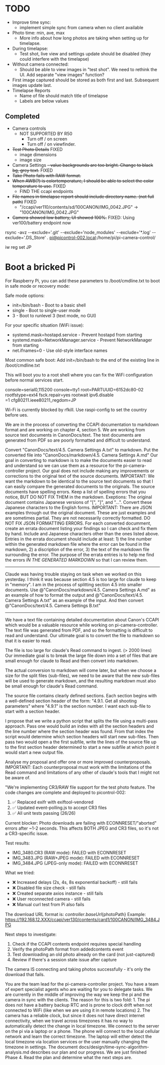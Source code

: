 # TODO
- Improve time sync:
  - implement simple  sync from camera when no client available
- Photo time: min, ave, max
  - More info about how long photos are taking when setting up for timelapse.
- During timelapse:
  - Test shot, live view and settings update should be disabled (they could interfere with the timelapse)
- Without camera connected:
  - Should be able to view images in "test shot". We need to rethink the UI. Add separate "view images" function?
- First image captured should be stored as both first and last. Subsequent images update last.
- Timelapse Reports
  - Name of file should match title of timelapse
  - Labels are below values


## Completed
- Camera controls
  - NOT SUPPORTED BY R50
    - Turn off / on screen
    - Turn off / on viewfinder.
- ~~Test Photo Details~~ FIXED
  - image dimensions
  - image size
- Camera Settings
  ~~- value backgrounds are too bright. Change to black bg, grey text.~~ FIXED
- ~~Take Photo fails with RAW format.~~
- ~~When AWB(?) is colortemperature, I should be able to select the color temperature to use.~~ FIXED
  - FIND THE ccapi endpoints
- ~~File names in timelapse report should include directory name. (not full path)~~ FIXED
  - "/ccapi/ver110/contents/sd/100CANON/IMG_0042.JPG" → "100CANON/IMG_0042.JPG"
- ~~Camera showed low battery, UI showed 100%.~~ FIXED: Using ver100/battery endpoint now

rsync -avz --exclude='.git' --exclude='node_modules' --exclude='\*.log' --exclude='.DS_Store' . pi@picontrol-002.local:/home/pi/pi-camera-control/

iw reg set JP

# Boot a bricked Pi

For Raspberry Pi, you can add these parameters to /boot/cmdline.txt to boot in safe mode or recovery mode:

Safe mode options:

- init=/bin/bash - Boot to a basic shell
- single - Boot to single-user mode
- 3 - Boot to runlevel 3 (text mode, no GUI)

For your specific situation (WiFi issue):

- systemd.mask=hostapd.service - Prevent hostapd from starting
- systemd.mask=NetworkManager.service - Prevent NetworkManager from starting
- net.ifnames=0 - Use old-style interface names

Most common safe boot:
Add init=/bin/bash to the end of the existing line in /boot/cmdline.txt

This will boot you to a root shell where you can fix the WiFi configuration before normal services start.

console=serial0,115200 console=tty1 root=PARTUUID=6152dc80-02 rootfstype=ext4 fsck.repair=yes rootwait ipv6.disable\
=1 cfg80211.ieee80211_regdom=JP

Wi-Fi is currently blocked by rfkill.
Use raspi-config to set the country before ues.

We are in the process of converting the CCAPI documentation to markdown format and are working on chapter 4, section 5. We are working from
source text documents in CanonDocs/text. The text documents are generated from PDF so are poorly formatted and difficult to understand.

Convert "CanonDocs/text/4.5. Camera Settings A.txt" to markdown. Put the converted file into "CanonDocs/markdown/4.5. Camera Settings A.md"
Our goal in converting to markdown is to make the documents easier to read and understand so we can use them as a resource for the
pi-camera-controller project. Our goal does not include making any improvements or corrections to the original text of the source documents.
IMPORTANT: We want the markdown to be identical to the source text documents so that I
can easily compare the generated documents to the originals. The source documents have spelling errors. Keep a list of spelling errors that you
notice, BUT DO NOT FIX THEM in the markdown. Exeptions: The original document contains Japanese versions of "[", "]", and "...".
Convert these Japanese characters to the English forms.
IMPORTANT: There are
JSON examples through out the original document. These are just examples and are sometimes partial. They are not necessarily correctly
formatted. DO NOT FIX JSON FORMATTING ERRORS. For each converted documment, create an errata document listing your findings so I can
check and fix them by hand. Include and Japanese characters other than the ones listed above. Entries in the errata document
should include at least: 1) the line number within the generated markdown file where the error can be found in the markdown, 2) a discription
of the error, 3) the text of the markdown file surrounding the error. The purpose of the errata entries is to help me find
the errors _IN THE GENERATED MARKDOWN_ so that I can review them.

---

Claude was having trouble staying on task when we worked on this yesterday. I think it was
because section 4.5 is too large for claude to keep in "memory". I am in the process of splitting section 4.5 into smaller documents. Use
@"CanonDocs/markdown/4.5. Camera Settings A.md" as an example of how to format the output and @"CanonDocs/text/4.5. Camera Settings A.txt"
as an example of the input. And then convert @"CanonDocs/text/4.5. Camera Settings B.txt"

---

We have a text file containing detailed documentation about Canon's CCAPI which would be a valuable resource while
working on pi-camera-controller. The text file was generated from PDF, and so the formatting is difficult to read and
understand. Our ultimate goal is to convert the file to markdown so that it is easier to read.

The file is too large for claude's Read command to ingest. (> 2000 lines) Our immediate goal is to break the large file
down into a set of files that are small enough for claude to Read and then convert into markdown.

The actual conversion to markdown will come later, but when we choose a size for the split files (sub-files), we need to
be aware that the new sub-files will be used to generate markdown, and the resulting markdown must also be small enough
for claude's Read command.

The source file contains clearly defined sections. Each section begins with a well-defined section header of the form:
"4.9.1. Get all shooting parameters" where "4.9.1" is the section number. I want each sub-file to start with a
section header.

I propose that we write a python script that splits the file using a multi-pass approach. Pass one would build an index
with all the section headers and the line number where the section header was found. From that index the script would
determine which section headers will start new sub-files. Then pass two would open a the first subfile, write the
lines of the source file up to the first section header determined to start a new subfile at which point it would start
a new output file.

Analyse my proposal and offer one or more improved counterproposals. IMPORTANT: Each counterproposal must work with
the limitations of the Read command and limitations of any other of claude's tools that I might not be aware of.

"We're implementing CR3/RAW file support for the test photo feature. The code changes are complete and deployed to picontrol-002:

1. ✅ Replaced exifr with exiftool-vendored
2. ✅ Updated event-polling.js to accept CR3 files
3. ✅ All unit tests passing (26/26)

Current blocker: Photo downloads are failing with ECONNRESET/"aborted" errors after ~1-2 seconds. This affects BOTH JPEG and CR3 files, so it's not a CR3-specific issue.

Test results:

- IMG_3480.CR3 (RAW mode): FAILED with ECONNRESET
- IMG_3483.JPG (RAW+JPEG mode): FAILED with ECONNRESET
- IMG_3484.JPG (JPEG-only mode): FAILED with ECONNRESET

What we tried:

- ❌ Increased delays (2s, 4s, 8s exponential backoff) - still fails
- ❌ Disabled file size check - still fails
- ❌ Created separate axios instance - still fails
- ❌ User reconnected camera - still fails
- ❌ Manual curl test from Pi also fails

The download URL format is: ${controller.baseUrl}${photoPath}
Example: https://192.168.12.XXX/ccapi/ver130/contents/card1/100CANON/IMG_3484.JPG

Next steps to investigate:

1. Check if the CCAPI contents endpoint requires special handling
2. Verify the photoPath format from addedcontents event
3. Test downloading an old photo already on the card (not just-captured)
4. Review if there's a session state issue after capture

The camera IS connecting and taking photos successfully - it's only the download that fails.


You are the team lead for the pi-camera-controller project. You have a team of expert specialist agents who are waiting for you to delegate tasks. 
We are currently in the middle of improving the way we
keep the pi and the camera in sync with the clients. The reason for this is two fold: 1. The pi does not have a battery backup RTC and is prone to clock drift when not connected to WiFi (like when we are
using it in remote locations) 2. The camera has a reliable clock, but since it does not have direct internet connectivity, when we travel across timezones it has no way to automatically detect the change
in local timezone. We connect to the server on the pi via a laptop or a phone. 
The phone will connect to the local cellular network and learn the correct timezone. The laptop will either detect the local
timezone via location services or the user manually changing the timezone in settings. The document docs/design/time-sync-algorithm-analysis.md describes our 
plan and our progress. We are just finished
Phase 4. Read the plan and determine what the next steps are.
